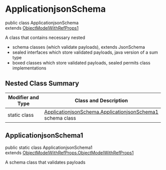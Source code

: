 # ApplicationjsonSchema
public class ApplicationjsonSchema<br>
extends [ObjectModelWithRefProps1](../../../../../../../components/schemas/ObjectModelWithRefProps.md#objectmodelwithrefprops)

A class that contains necessary nested
- schema classes (which validate payloads), extends JsonSchema
- sealed interfaces which store validated payloads, java version of a sum type
- boxed classes which store validated payloads, sealed permits class implementations

## Nested Class Summary
| Modifier and Type | Class and Description |
| ----------------- | ---------------------- |
| static class | [ApplicationjsonSchema.ApplicationjsonSchema1](#applicationjsonschema1)<br> schema class |

## ApplicationjsonSchema1
public static class ApplicationjsonSchema1<br>
extends [ObjectModelWithRefProps.ObjectModelWithRefProps1](../../../../../../../components/schemas/ObjectModelWithRefProps.md#objectmodelwithrefprops1)

A schema class that validates payloads
